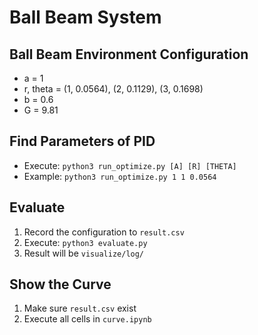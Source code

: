 # Ball Beam System

## Ball Beam Environment Configuration

- a = 1
- r, theta = (1, 0.0564), (2, 0.1129), (3, 0.1698)
- b = 0.6
- G = 9.81

## Find Parameters of PID

- Execute: `python3 run_optimize.py [A] [R] [THETA]`
- Example: `python3 run_optimize.py 1 1 0.0564`

## Evaluate

1. Record the configuration to `result.csv`
2. Execute: `python3 evaluate.py`
3. Result will be `visualize/log/`

## Show the Curve

1. Make sure `result.csv` exist
2. Execute all cells in `curve.ipynb`
